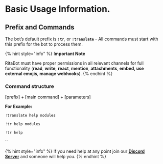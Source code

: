 # Basic Usage Information.

## Prefix and Commands <a href="#prefix-and-commands" id="prefix-and-commands"></a>

The bot’s default prefix is **`!tr`**, or **`!translate`** - All commands must start with this prefix for the bot to process them.

{% hint style="info" %}
**Important Note**

RitaBot must have proper permissions in all relevant channels for full functionality (**read**, **write**, **react**, **mention**, **attachments**, **embed, use external emojis, manage webhooks**).
{% endhint %}

### Command structure <a href="#command-structure" id="command-structure"></a>

\[prefix] + \[main command] + \[parameters]

**For Example:**

`!translate help modules`

`!tr help modules`

`!tr help`

``

{% hint style="info" %}
If you need help at any point join our [**Discord Server**](https://discord.gg/mgNR64R) and someone will help you.
{% endhint %}
